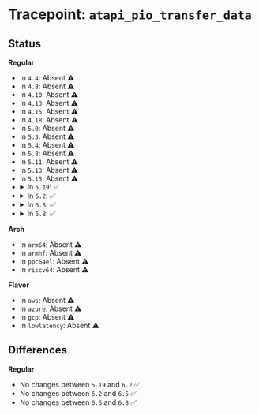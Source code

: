 # Tracepoint: <code>atapi_pio_transfer_data</code>

## Status
<b>Regular</b>
<ul>
<li>
In <code>4.4</code>: Absent ⚠️
</li>
<li>
In <code>4.8</code>: Absent ⚠️
</li>
<li>
In <code>4.10</code>: Absent ⚠️
</li>
<li>
In <code>4.13</code>: Absent ⚠️
</li>
<li>
In <code>4.15</code>: Absent ⚠️
</li>
<li>
In <code>4.18</code>: Absent ⚠️
</li>
<li>
In <code>5.0</code>: Absent ⚠️
</li>
<li>
In <code>5.3</code>: Absent ⚠️
</li>
<li>
In <code>5.4</code>: Absent ⚠️
</li>
<li>
In <code>5.8</code>: Absent ⚠️
</li>
<li>
In <code>5.11</code>: Absent ⚠️
</li>
<li>
In <code>5.13</code>: Absent ⚠️
</li>
<li>
In <code>5.15</code>: Absent ⚠️
</li>
<li>
<details>
<summary>In <code>5.19</code>: ✅</summary>

Event:

```c
struct trace_event_raw_ata_transfer_data_template {
    struct trace_entry ent;
    unsigned int ata_port;
    unsigned int ata_dev;
    unsigned int tag;
    unsigned int flags;
    unsigned int offset;
    unsigned int bytes;
    char __data[0];
};
```
Function:

```c
void trace_event_raw_event_ata_transfer_data_template(void *__data, struct ata_queued_cmd *qc, unsigned int offset, unsigned int count);
```
</details>
</li>
<li>
<details>
<summary>In <code>6.2</code>: ✅</summary>

Event:

```c
struct trace_event_raw_ata_transfer_data_template {
    struct trace_entry ent;
    unsigned int ata_port;
    unsigned int ata_dev;
    unsigned int tag;
    unsigned int flags;
    unsigned int offset;
    unsigned int bytes;
    char __data[0];
};
```
Function:

```c
void trace_event_raw_event_ata_transfer_data_template(void *__data, struct ata_queued_cmd *qc, unsigned int offset, unsigned int count);
```
</details>
</li>
<li>
<details>
<summary>In <code>6.5</code>: ✅</summary>

Event:

```c
struct trace_event_raw_ata_transfer_data_template {
    struct trace_entry ent;
    unsigned int ata_port;
    unsigned int ata_dev;
    unsigned int tag;
    unsigned int flags;
    unsigned int offset;
    unsigned int bytes;
    char __data[0];
};
```
Function:

```c
void trace_event_raw_event_ata_transfer_data_template(void *__data, struct ata_queued_cmd *qc, unsigned int offset, unsigned int count);
```
</details>
</li>
<li>
<details>
<summary>In <code>6.8</code>: ✅</summary>

Event:

```c
struct trace_event_raw_ata_transfer_data_template {
    struct trace_entry ent;
    unsigned int ata_port;
    unsigned int ata_dev;
    unsigned int tag;
    unsigned int flags;
    unsigned int offset;
    unsigned int bytes;
    char __data[0];
};
```
Function:

```c
void trace_event_raw_event_ata_transfer_data_template(void *__data, struct ata_queued_cmd *qc, unsigned int offset, unsigned int count);
```
</details>
</li>
</ul>
<b>Arch</b>
<ul>
<li>
In <code>arm64</code>: Absent ⚠️
</li>
<li>
In <code>armhf</code>: Absent ⚠️
</li>
<li>
In <code>ppc64el</code>: Absent ⚠️
</li>
<li>
In <code>riscv64</code>: Absent ⚠️
</li>
</ul>
<b>Flavor</b>
<ul>
<li>
In <code>aws</code>: Absent ⚠️
</li>
<li>
In <code>azure</code>: Absent ⚠️
</li>
<li>
In <code>gcp</code>: Absent ⚠️
</li>
<li>
In <code>lowlatency</code>: Absent ⚠️
</li>
</ul>

## Differences
<b>Regular</b>
<ul>
<li>
No changes between <code>5.19</code> and <code>6.2</code> ✅
</li>
<li>
No changes between <code>6.2</code> and <code>6.5</code> ✅
</li>
<li>
No changes between <code>6.5</code> and <code>6.8</code> ✅
</li>
</ul>
